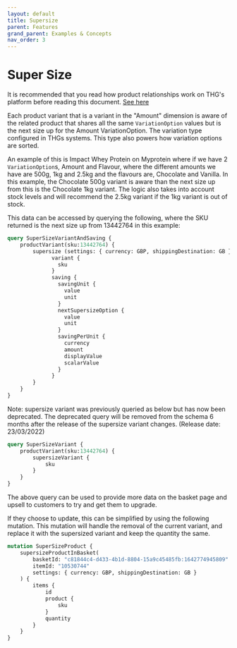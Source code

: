 ```yaml
---
layout: default
title: Supersize
parent: Features
grand_parent: Examples & Concepts
nav_order: 3
---
```


# Super Size
It is recommended that you read how product relationships work on THG's platform before reading this document. [See here](../product/index.md#relationships)

Each product variant that is a variant in the "Amount" dimension is aware of the related product that shares all the same `VariationOption` values but is the next size up for the Amount VariationOption.
The variation type configured in THGs systems. This type also powers how variation options are sorted.

An example of this is Impact Whey Protein on Myprotein where if we have 2 `VariationOption`s, Amount and Flavour, where the different amounts we have are 500g, 1kg and 2.5kg and the flavours are, Chocolate and Vanilla. 
In this example, the Chocolate 500g variant is aware than the next size up from this is the Chocolate 1kg variant. The logic also takes into account stock levels and will recommend the 2.5kg variant if the 1kg variant is out of stock.

This data can be accessed by querying the following, where the SKU returned is the next size up from 13442764 in this example:

```graphql
query SuperSizeVariantAndSaving {
    productVariant(sku:13442764) {
        supersize (settings: { currency: GBP, shippingDestination: GB }) {
              variant {
                sku
              }
              saving {
                savingUnit {
                  value
                  unit
                }
                nextSupersizeOption {
                  value
                  unit
                }
                savingPerUnit {
                  currency
                  amount
                  displayValue
                  scalarValue
                }
              }
        }
    }
}
```

Note: supersize variant was previously queried as below but has now been deprecated. The deprecated query will be removed from the schema 6 months after the release of the supersize variant changes. (Release date: 23/03/2022)

```graphql
query SuperSizeVariant {
    productVariant(sku:13442764) {
        supersizeVariant {
            sku
        }
    }
}
```

The above query can be used to provide more data on the basket page and upsell to customers to try and get them to upgrade.

If they choose to update, this can be simplified by using the following mutation. This mutation will handle the removal of the current variant, and replace it with the supersized variant and keep the quantity the same.

```graphql
mutation SuperSizeProduct {
    supersizeProductInBasket(
        basketId: "c81844c4-d433-4b1d-8804-15a9c45485fb:1642774945809"
        itemId: "10530744"
        settings: { currency: GBP, shippingDestination: GB }
    ) {
        items {
            id
            product {
                sku
            }
            quantity
        }
    }
}
```